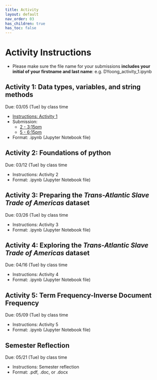 ```yaml
---
title: Activity
layout: default
nav_order: 03
has_children: true
has_toc: false 
---
```


# Activity Instructions
- Please make sure the file name for your submissions **includes your initial of your firstname and last name**: e.g.  DYoong_activity_1.ipynb

## Activity 1: Data types, variables, and string methods
Due: 03/05 (Tue) by class time
- [Instructions: Activity 1](/assets/activities/activity_1.ipynb)
- Submission: 
    - [2 - 3:15pm](https://www.dropbox.com/request/B8K17Ccy7NFGmsGUM87J)   
    - [5 - 6:15pm](https://www.dropbox.com/request/LhGAgpC0wz3TnaNI2pqL)
- Format: .ipynb (Jupyter Notebook file)

## Activity 2: Foundations of python 
Due: 03/12 (Tue) by class time
- Instructions: Activity 2
- Format: .ipynb (Jupyter Notebook file)

## Activity 3: Preparing the _Trans-Atlantic Slave Trade of Americas_ dataset
Due: 03/26 (Tue) by class time
- Instructions: Activity 3 
- Format: .ipynb (Jupyter Notebook file)

## Activity 4: Exploring the _Trans-Atlantic Slave Trade of Americas_ dataset
Due: 04/16 (Tue) by class time
- Instructions: Activity 4
- Format: .ipynb (Jupyter Notebook file)

## Activity 5: Term Frequency-Inverse Document Frequency
Due: 05/09 (Tue) by class time
- Instructions: Activity 5 
- Format: .ipynb (Jupyter Notebook file)

## Semester Reflection
Due: 05/21 (Tue) by class time
- Instructions: Semester reflection
- Format: .pdf, .doc, or .docx
